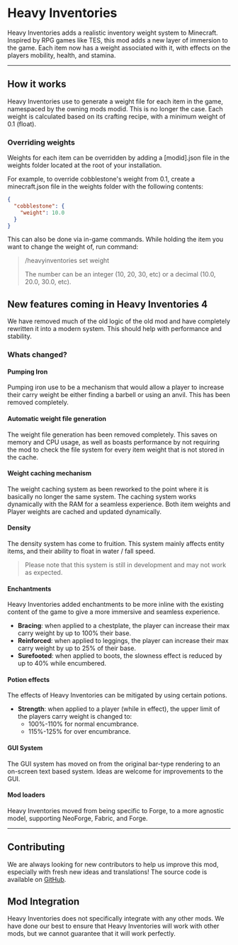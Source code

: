 # Heavy Inventories

Heavy Inventories adds a realistic inventory weight system to Minecraft. Inspired by RPG games like TES, this mod adds a
new layer of immersion to the game. Each item now has a weight associated with it, with effects on the players mobility,
health, and stamina.

***

## How it works

Heavy Inventories use to generate a weight file for each item in the game, namespaced by the owning mods modid. This is
no
longer the case. Each weight is calculated based on its crafting recipe, with a minimum weight of 0.1 (float).

### Overriding weights

Weights for each item can be overridden by adding a [modid].json file in the weights folder located at the root of your
installation.

For example, to override cobblestone's weight from 0.1, create a minecraft.json file in the weights folder with the
following contents:

```json
{
  "cobblestone": {
    "weight": 10.0
  }
}
```
This can also be done via in-game commands. While holding the item you want to change the weight of, run command:

> /heavyinventories set weight <number>
> 
> The number can be an integer (10, 20, 30, etc) or a decimal (10.0, 20.0, 30.0, etc).

## New features coming in Heavy Inventories 4
We have removed much of the old logic of the old mod and have completely rewritten it into a modern system. This should
help with performance and stability.

### Whats changed?

#### **Pumping Iron**
Pumping iron use to be a mechanism that would allow a player to increase their carry weight be either finding a barbell or
using an anvil. This has been removed completely.

#### **Automatic weight file generation**
The weight file generation has been removed completely. This saves on memory and CPU usage, as well as boasts performance
by not requiring the mod to check the file system for every item weight that is not stored in the cache.

#### **Weight caching mechanism**
The weight caching system as been reworked to the point where it is basically no longer the same system. The caching system
works dynamically with the RAM for a seamless experience. Both item weights and Player weights are cached and updated
dynamically.

#### **Density**
The density system has come to fruition. This system mainly affects entity items, and their ability to float in water / fall speed.
> Please note that this system is still in development and may not work as expected.

#### **Enchantments**
Heavy Inventories added enchantments to be more inline with the existing content of the game to give a more immersive and 
seamless experience.

- **Bracing**: when applied to a chestplate, the player can increase their max carry weight by up to 100% their base.
- **Reinforced**: when applied to leggings, the player can increase their max carry weight by up to 25% of their base.
- **Surefooted**: when applied to boots, the slowness effect is reduced by up to 40% while encumbered.

#### **Potion effects**
The effects of Heavy Inventories can be mitigated by using certain potions.

- **Strength**: when applied to a player (while in effect), the upper limit of the players carry weight is changed to:
  - 100%-110% for normal encumbrance.
  - 115%-125% for over encumbrance.

#### GUI System
The GUI system has moved on from the original bar-type rendering to an on-screen text based system. Ideas are welcome for
improvements to the GUI.

#### **Mod loaders**
Heavy Inventories moved from being specific to Forge, to a more agnostic model, supporting NeoForge, Fabric, and Forge.

***

## Contributing
We are always looking for new contributors to help us improve this mod, especially with fresh new ideas and translations!
The source code is available on [GitHub](https://github.com/SuperScary/Heavy-Inventories).

## Mod Integration
Heavy Inventories does not specifically integrate with any other mods. We have done our best to ensure that Heavy Inventories
will work with other mods, but we cannot guarantee that it will work perfectly.
